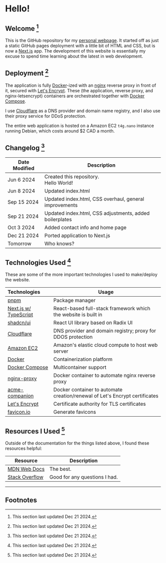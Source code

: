 # Hello!

## Welcome [^1]

This is the GitHub repository for my <a href="https://joshuajyu.com" target="_blank">personal webpage</a>. It started off as just a static GitHub pages deployment with a little bit of HTML and CSS, but is now a <a href="https://nextjs.org" target="_blank">Next.js</a> app. The development of this website is essentially my excuse to spend time learning about the latest in web development.

## Deployment [^2]

The application is fully <a href="https://www.docker.com" target="_blank">Docker</a>-ized with an <a href="https://github.com/nginx-proxy/nginx-proxy" target="_blank">nginx</a> reverse proxy in front of it, secured with <a href="https://github.com/nginx-proxy/acme-companion" target="_blank">Let's Encrypt</a>. These (the application, reverse proxy, and nginx-letsencrypt) containers are orchestrated together with <a href="https://docs.docker.com/compose/" target="_blank">Docker Compose</a>.

I use <a href="https://www.cloudflare.com/en-ca/" target="_blank">Cloudflare</a> as a DNS provider and domain name registry, and I also use their proxy service for DDoS protection.

The entire web application is hosted on a Amazon EC2 `t4g.nano` instance running Debian, which costs around $2 CAD a month.

## Changelog [^3]

| Date Modified | Description                                             |
| ------------- | ------------------------------------------------------- |
| Jun 6 2024    | Created this repository.<br> Hello World!               |
| Jun 8 2024    | Updated index.html                                      |
| Sep 15 2024   | Updated index.html, CSS overhaul, general improvements  |
| Sep 21 2024   | Updated index.html, CSS adjustments, added boilerplates |
| Oct 3 2024    | Added contact info and home page                        |
| Dec 21 2024   | Ported application to Next.js                           |
| Tomorrow      | Who knows?                                              |

## Technologies Used [^4]

These are some of the more important technologies I used to make/deploy the website.

| Technologies                                                                               | Usage                                                                       |
| :----------------------------------------------------------------------------------------- | --------------------------------------------------------------------------- |
| <a href="https://pnpm.io" target="_blank">pnpm</a>                                         | Package manager                                                             |
| <a href="https://nextjs.org" target="_blank">Next.js w/ TypeScript</a>                     | React-based full-stack framework which the website is built in              |
| <a href="https://ui.shadcn.com" target="_blank">shadcn/ui</a>                              | React UI library based on Radix UI                                          |
| <a href="https://www.cloudflare.com/en-ca/" target="_blank">Cloudflare</a>                 | DNS provider and domain registry; proxy for DDOS protection                 |
| <a href="https://aws.amazon.com/ec2/" target="_blank">Amazon EC2</a>                       | Amazon's elastic cloud compute to host web server                           |
| <a href="https://www.docker.com" target="_blank">Docker</a>                                | Containerization platform                                                   |
| <a href="https://docs.docker.com/compose/" target="_blank">Docker Compose</a>              | Multicontainer support                                                      |
| <a href="https://github.com/nginx-proxy/nginx-proxy" target="_blank">nginx-proxy</a>       | Docker container to automate nginx reverse proxy                            |
| <a href="https://github.com/nginx-proxy/acme-companion" target="_blank">acme-companion</a> | Docker container to automate creation/renewal of Let's Encrypt certificates |
| <a href="https://letsencrypt.org" target="_blank">Let's Encrypt</a>                        | Certificate authority for TLS certificates                                  |
| <a href="https://favicon.io" target="_blank">favicon.io</a>                                | Generate favicons                                                           |

## Resources I Used [^5]

Outside of the documentation for the things listed above, I found these resources helpful:

| Resource                                                                        | Description                   |
| ------------------------------------------------------------------------------- | ----------------------------- |
| <a href="https://developer.mozilla.org/en-US/" target="_blank">MDN Web Docs</a> | The best.                     |
| <a href="https://stackoverflow.com" target="_blank">Stack Overflow</a>          | Good for any questions I had. |

<hr>

## Footnotes

[^1]: This section last updated Dec 21 2024.
[^2]: This section last updated Dec 21 2024.
[^3]: This section last updated Dec 21 2024.
[^4]: This section last updated Dec 21 2024.
[^5]: This section last updated Dec 21 2024.
